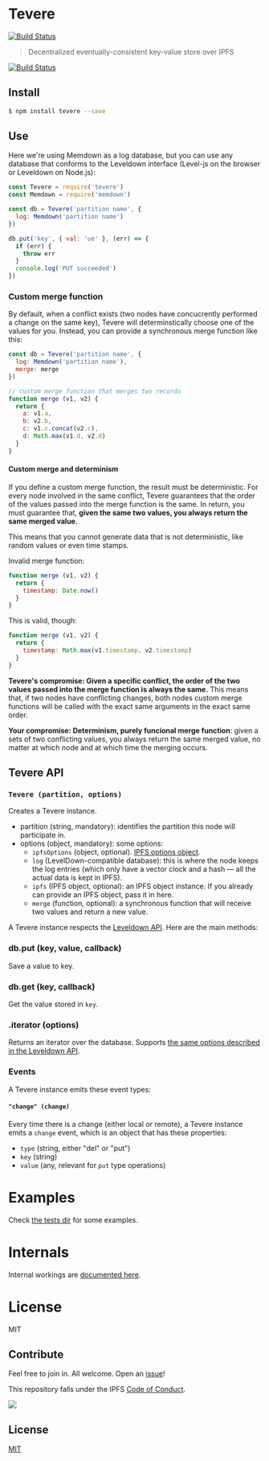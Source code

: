 # Tevere

[![Build Status](https://travis-ci.org/pgte/tevere.svg?branch=master)](https://travis-ci.org/pgte/tevere)

> Decentralized eventually-consistent key-value store over IPFS

[![Build Status](https://travis-ci.org/pgte/tevere.svg?branch=master)](https://travis-ci.org/pgte/tevere)

## Install

```bash
$ npm install tevere --save
```

## Use

Here we're using Memdown as a log database, but you can use any database that conforms to the Leveldown interface (Level-js on the browser or Leveldown on Node.js):

```js
const Tevere = require('tevere')
const Memdown = require('memdown')

const db = Tevere('partition name', {
  log: Memdown('partition name')
})

db.put('key', { val: 'ue' }, (err) => {
  if (err) {
    throw err
  }
  console.log('PUT succeeded')
})
```

### Custom merge function

By default, when a conflict exists (two nodes have concucrently performed a change on the same key), Tevere will determinstically choose one of the values for you. Instead, you can provide a synchronous merge function like this:

```js
const db = Tevere('partition name', {
  log: Memdown('partition name'),
  merge: merge
})

// custom merge function that merges two records
function merge (v1, v2) {
  return {
    a: v1.a,
    b: v2.b,
    c: v1.c.concat(v2.c),
    d: Math.max(v1.d, v2.d)
  }
}
```

#### Custom merge and determinism

If you define a custom merge function, the result must be deterministic. For every node involved in the same conflict, Tevere guarantees that the order of the values passed into the merge function is the same. In return, you must guarantee that, __given the same two values, you always return the same merged value.__

This means that you cannot generate data that is not deterministic, like random values or even time stamps.

Invalid merge function:

```js
function merge (v1, v2) {
  return {
    timestamp: Date.now()
  }
}
```

This is valid, though:

```js
function merge (v1, v2) {
  return {
    timestamp: Math.max(v1.timestamp, v2.timestamp)
  }
}
```

__Tevere's compromise: Given a specific conflict, the order of the two values passed into the merge function is always the same.__ This means that, if two nodes have conflicting changes, both nodes custom merge functions will be called with the exact same arguments in the exact same order.

__Your compromise: Determinism, purely funcional merge function__: given a sets of two conflicting values, you always return the same merged value, no matter at which node and at which time the merging occurs.


## Tevere API

### `Tevere (partition, options)`

Creates a Tevere instance.

* partition (string, mandatory): identifies the partition this node will participate in.
* options (object, mandatory): some options:
  * `ipfsOptions` (object, optional). [IPFS options object](https://github.com/ipfs/js-ipfs#advanced-options-when-creating-an-ipfs-node).
  * `log` (LevelDown-compatible database): this is where the node keeps the log entries (which only have a vector clock and a hash — all the actual data is kept in IPFS).
  * `ipfs` (IPFS object, optional): an IPFS object instance. If you already can provide an IPFS object, pass it in here.
  * `merge` (function, optional): a synchronous function that will receive two values and return a new value.

A Tevere instance respects the [Leveldown API](https://github.com/level/leveldown#api). Here are the main methods:

### db.put (key, value, callback)

Save a value to key.

### db.get (key, callback)

Get the value stored in `key`.

### .iterator (options)

Returns an iterator over the database. Supports [the same options described in the Leveldown API](https://github.com/level/leveldown#leveldown_iterator).

### Events

A Tevere instance emits these event types:

#### `"change" (change)`

Every time there is a change (either local or remote), a Tevere instance emits a `change` event, which is an object that has these properties:

* `type` (string, either "del" or "put")
* `key` (string)
* `value` (any, relevant for `put` type operations)

# Examples

Check [the tests dir](test) for some examples.

# Internals

Internal workings are [documented here](docs/INTERNALS.md).

# License

MIT

## Contribute

Feel free to join in. All welcome. Open an [issue](https://github.com/pgte/ipfs-level/issues)!

This repository falls under the IPFS [Code of Conduct](https://github.com/ipfs/community/blob/master/code-of-conduct.md).

[![](https://cdn.rawgit.com/jbenet/contribute-ipfs-gif/master/img/contribute.gif)](https://github.com/ipfs/community/blob/master/contributing.md)

## License

[MIT](LICENSE)
